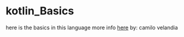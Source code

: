 # kotlin_Basics

here is the basics in this language
more info [here](https://kotlinlang.org)
by: camilo velandia

